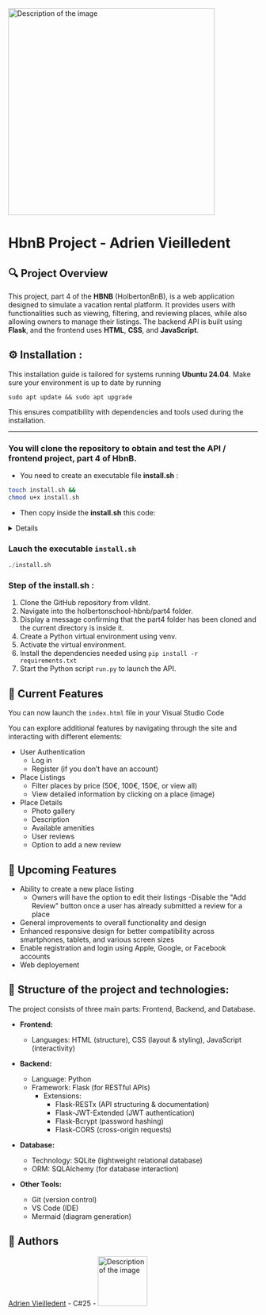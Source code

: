 <img src="https://ml.globenewswire.com/Resource/Download/ea0a5220-97e2-43ce-acb7-038eecef6315?size=3" alt="Description of the image" width="417" />

# HbnB Project - Adrien Vieilledent

## 🔍  Project Overview

This project, part 4 of the **HBNB** (HolbertonBnB), is a web application designed to simulate a vacation rental platform. It provides users with functionalities such as viewing, filtering, and reviewing places, while also allowing owners to manage their listings. The backend API is built using **Flask**, and the frontend uses **HTML**, **CSS**, and **JavaScript**.


## ⚙️ Installation :

This installation guide is tailored for systems running **Ubuntu 24.04**. Make sure your environment is up to date by running 
```
sudo apt update && sudo apt upgrade
```
This ensures compatibility with dependencies and tools used during the installation.

---


### You will clone the repository to obtain and test the API / frontend project, part 4 of HbnB.

- You need to create an executable file **install.sh** :
```bash
touch install.sh &&
chmod u+x install.sh
```

- Then copy inside the **install.sh** this code:

<details>

```bash
#!/bin/bash

# Function to clone the 'part4' folder from the GitHub repository
clone_part4() {
echo "Cloning the 'part4' repository..."
git clone https://github.com/vlldnt/holbertonschool-hbnb.git

# Navigate into the 'part4' folder
cd holbertonschool-hbnb/part4
echo "The 'part4' folder has been cloned and you are now in that folder."

}

# Function to create a virtual environment and install dependencies
setup_venv_and_install_requirements() {
echo "Creating the virtual environment..."

# Create a virtual environment (venv)
python3 -m venv venv

# Activate the virtual environment
source venv/bin/activate
echo "Installing dependencies from 'requirements.txt'..."

# Check if the requirements.txt file exists
if [[ -f "requirements.txt" ]]; then
pip install -r requirements.txt
echo "Dependencies installed successfully."
else
echo "'requirements.txt' file not found."
exit 1
fi
}

# Function to run the API
run_api() {
echo "Starting the API..."

# Run the Python file to start the API
python3 run.py
}

# Run the functions
clone_part4
setup_venv_and_install_requirements
run_api
```
</details>

### Lauch the executable `install.sh`
```python
./install.sh
```

### Step of the install.sh :

1. Clone the GitHub repository from vlldnt.
2. Navigate into the holbertonschool-hbnb/part4 folder.
3. Display a message confirming that the part4 folder has been cloned and the current directory is inside it.
4. Create a Python virtual environment using venv.
5. Activate the virtual environment.
6. Install the dependencies needed using `pip install -r requirements.txt`
7. Start the Python script `run.py` to launch the API.


## 🔧 Current Features
You can now launch the `index.html` file in your Visual Studio Code 

You can explore additional features by navigating through the site and interacting with different elements:
- User Authentication
    - Log in
    - Register (if you don’t have an account)
- Place Listings
    - Filter places by price (50€, 100€, 150€, or view all)
    - View detailed information by clicking on a place (image)
- Place Details
    - Photo gallery
    - Description
    - Available amenities
    - User reviews  
    - Option to add a new review

## 🚧 Upcoming Features
- Ability to create a new place listing
    - Owners will have the option to edit their listings
-Disable the "Add Review" button once a user has already submitted a review for a place 
- General improvements to overall functionality and design
- Enhanced responsive design for better compatibility across smartphones, tablets, and various screen sizes
- Enable registration and login using Apple, Google, or Facebook accounts
- Web deployement

## 🧱 Structure of the project and technologies:

The project consists of three main parts: Frontend, Backend, and Database.
- **Frontend:**
    - Languages: HTML (structure), CSS (layout & styling), JavaScript (interactivity)

- **Backend:**
    - Language: Python
    - Framework: Flask (for RESTful APIs)
        - Extensions:
            - Flask-RESTx (API structuring & documentation)
            - Flask-JWT-Extended (JWT authentication)
            - Flask-Bcrypt (password hashing)
            - Flask-CORS (cross-origin requests)

- **Database:**
    - Technology: SQLite (lightweight relational database)
    - ORM: SQLAlchemy (for database interaction)

- **Other Tools:**
    - Git (version control)
    - VS Code (IDE)
    - Mermaid (diagram generation)

## 👤 Authors


[Adrien Vieilledent](https://github.com/vlldnt) - C#25 - <img src="https://ml.globenewswire.com/Resource/Download/ea0a5220-97e2-43ce-acb7-038eecef6315?size=3" alt="Description of the image" width="100" />
